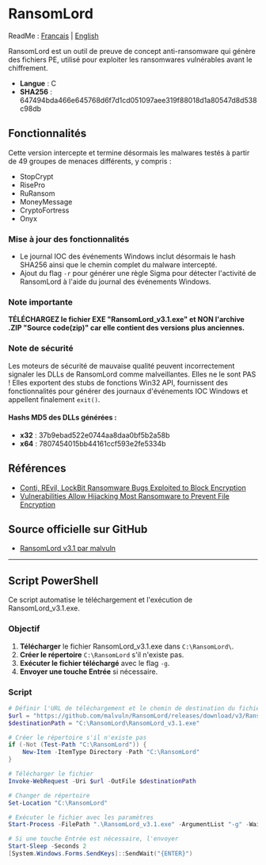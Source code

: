 # RansomLord

ReadMe : [Francais](https://github.com/ArtemissFR/ODIN_Project/blob/main/RansomLord/Documentation/README_FR.md) | [English](https://github.com/ArtemissFR/ODIN_Project/blob/main/RansomLord/README.md)

RansomLord est un outil de preuve de concept anti-ransomware qui génère des fichiers PE, utilisé pour exploiter les ransomwares vulnérables avant le chiffrement.

- **Langue** : C
- **SHA256** : 647494bda466e645768d6f7d1cd051097aee319f88018d1a80547d8d538c98db

## Fonctionnalités

Cette version intercepte et termine désormais les malwares testés à partir de 49 groupes de menaces différents, y compris :
- StopCrypt
- RisePro
- RuRansom
- MoneyMessage
- CryptoFortress
- Onyx

### Mise à jour des fonctionnalités

- Le journal IOC des événements Windows inclut désormais le hash SHA256 ainsi que le chemin complet du malware intercepté.
- Ajout du flag `-r` pour générer une règle Sigma pour détecter l'activité de RansomLord à l'aide du journal des événements Windows.

### Note importante

**TÉLÉCHARGEZ le fichier EXE "RansomLord_v3.1.exe" et NON l'archive .ZIP "Source code(zip)" car elle contient des versions plus anciennes.**

### Note de sécurité

Les moteurs de sécurité de mauvaise qualité peuvent incorrectement signaler les DLLs de RansomLord comme malveillantes. Elles ne le sont PAS ! Elles exportent des stubs de fonctions Win32 API, fournissent des fonctionnalités pour générer des journaux d'événements IOC Windows et appellent finalement `exit()`.

#### Hashs MD5 des DLLs générées :
- **x32** : 37b9ebad522e0744aa8daa0bf5b2a58b
- **x64** : 7807454015bb44161ccf593e2fe5334b

## Références

- [Conti, REvil, LockBit Ransomware Bugs Exploited to Block Encryption](https://web.archive.org/web/20220601204439/https://www.bleepingcomputer.com/news/security/conti-revil-lockbit-ransomware-bugs-exploited-to-block-encryption/)
- [Vulnerabilities Allow Hijacking Most Ransomware to Prevent File Encryption](https://web.archive.org/web/20220504180432/https://www.securityweek.com/vulnerabilities-allow-hijacking-most-ransomware-prevent-file-encryption/)

## Source officielle sur GitHub
- [RansomLord v3.1 par malvuln](https://github.com/malvuln/RansomLord/releases/tag/v3)
---

## Script PowerShell

Ce script automatise le téléchargement et l'exécution de RansomLord_v3.1.exe.

### Objectif

1. **Télécharger** le fichier RansomLord_v3.1.exe dans `C:\RansomLord\`.
2. **Créer le répertoire** `C:\RansomLord` s'il n'existe pas.
3. **Exécuter le fichier téléchargé** avec le flag `-g`.
4. **Envoyer une touche Entrée** si nécessaire.

### Script

```powershell
# Définir l'URL de téléchargement et le chemin de destination du fichier
$url = "https://github.com/malvuln/RansomLord/releases/download/v3/RansomLord_v3.1.exe"
$destinationPath = "C:\RansomLord\RansomLord_v3.1.exe"

# Créer le répertoire s'il n'existe pas
if (-Not (Test-Path "C:\RansomLord")) {
    New-Item -ItemType Directory -Path "C:\RansomLord"
}

# Télécharger le fichier
Invoke-WebRequest -Uri $url -OutFile $destinationPath

# Changer de répertoire
Set-Location "C:\RansomLord"

# Exécuter le fichier avec les paramètres
Start-Process -FilePath ".\RansomLord_v3.1.exe" -ArgumentList "-g" -Wait

# Si une touche Entrée est nécessaire, l'envoyer
Start-Sleep -Seconds 2
[System.Windows.Forms.SendKeys]::SendWait("{ENTER}")
